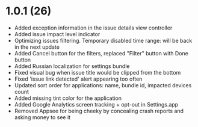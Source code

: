 # 1.0.1 (26)

* Added exception information in the issue details view controller
* Added issue impact level indicator
* Optimizing issues filtering. Temporary disabled time range: will be back in the next update
* Added Cancel button for the filters, replaced "Filter" button with Done button
* Added Russian localization for settings bundle
* Fixed visual bug when issue title would be clipped from the bottom
* Fixed 'issue link detected' alert appearing too often
* Updated sort order for applications: name, bundle id, impacted devices count
* Added missing tint color for the application
* Added Google Analytics screen tracking + opt-out in Settings.app
* Removed Appsee for being cheeky by concealing crash reports and asking money to see it
